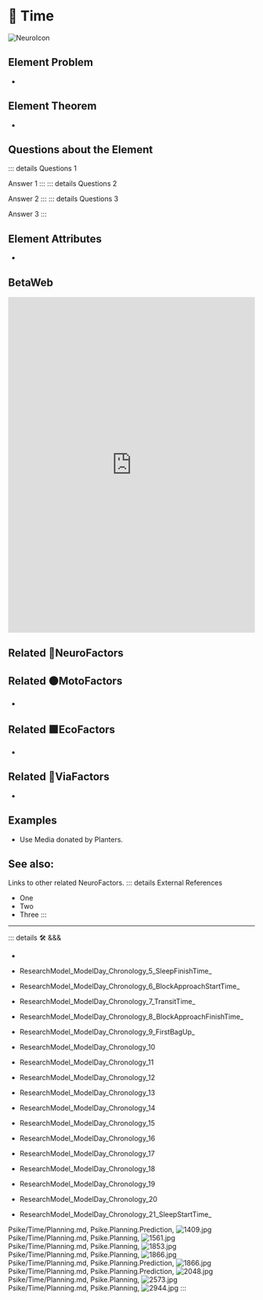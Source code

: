 
# 💜 <psike>Time</psike>

![NeuroIcon](/Psike/Neuro_Icon.png)

## Element Problem

-

## Element Theorem

-

## Questions about the Element

::: details Questions 1

Answer 1
:::
::: details Questions 2

Answer 2
:::
::: details Questions 3

Answer 3
:::

## Element Attributes

-

## BetaWeb

<iframe
    width="100%"
    height="684"
    frameborder="0"
    src="https://observablehq.com/embed/@d3/force-directed-graph/2?cells=chart"
></iframe>

## Related 💜<psike>NeuroFactors</psike>

## Related 🟠<move>MotoFactors</move>

-

## Related 🟩<eko>EcoFactors</eko>

-

## Related 🔻<via>ViaFactors</via>

-

## Examples

- Use Media donated by Planters.

## See also:

Links to other related NeuroFactors.
::: details External References

- One
- Two
- Three
:::

---

<!-- =================================================== -->
<!-- =================================================== -->
<!-- =================================================== -->
<!-- =================================================== -->
<!-- =================================================== -->
::: details 🛠 <dev>&&&</dev>



-



- ResearchModel_ModelDay_Chronology_5_SleepFinishTime_
- ResearchModel_ModelDay_Chronology_6_BlockApproachStartTime_
- ResearchModel_ModelDay_Chronology_7_TransitTime_
- ResearchModel_ModelDay_Chronology_8_BlockApproachFinishTime_
- ResearchModel_ModelDay_Chronology_9_FirstBagUp_
- ResearchModel_ModelDay_Chronology_10
- ResearchModel_ModelDay_Chronology_11
- ResearchModel_ModelDay_Chronology_12
- ResearchModel_ModelDay_Chronology_13
- ResearchModel_ModelDay_Chronology_14
- ResearchModel_ModelDay_Chronology_15
- ResearchModel_ModelDay_Chronology_16
- ResearchModel_ModelDay_Chronology_17
- ResearchModel_ModelDay_Chronology_18
- ResearchModel_ModelDay_Chronology_19
- ResearchModel_ModelDay_Chronology_20
- ResearchModel_ModelDay_Chronology_21_SleepStartTime_  

Psike/Time/Planning.md, <dev>Psike.Planning.Prediction</dev>, ![1409.jpg](/PaperPhoto/1409.jpg)
Psike/Time/Planning.md, <dev>Psike.Planning</dev>, ![1561.jpg](/PaperPhoto/1561.jpg)
Psike/Time/Planning.md, <dev>Psike.Planning</dev>, ![1853.jpg](/PaperPhoto/1853.jpg)
Psike/Time/Planning.md, <dev>Psike.Planning</dev>, ![1866.jpg](/PaperPhoto/1866.jpg)
Psike/Time/Planning.md, <dev>Psike.Planning.Prediction</dev>, ![1866.jpg](/PaperPhoto/1866.jpg)
Psike/Time/Planning.md, <dev>Psike.Planning.Prediction</dev>, ![2048.jpg](/PaperPhoto/2048.jpg)
Psike/Time/Planning.md, <dev>Psike.Planning</dev>, ![2573.jpg](/PaperPhoto/2573.jpg)
Psike/Time/Planning.md, <dev>Psike.Planning</dev>, ![2944.jpg](/PaperPhoto/2944.jpg)
:::
